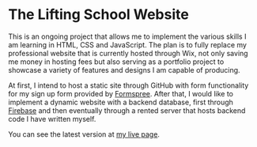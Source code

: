 # The Lifting School Website

This is an ongoing project that allows me to implement the various skills I am learning in HTML, CSS and JavaScript.
The plan is to fully replace my professional website that is currently hosted through Wix, not only saving me money in hosting fees
but also serving as a portfolio project to showcase a variety of features and designs I am capable of producing.

At first, I intend to host a static site through GitHub with form functionality for my sign up form provided by [Formspree](https://formspree.io/).
After that, I would like to implement a dynamic website with a backend database, first through [Firebase](https://firebase.google.com/) and then eventually
through a rented server that hosts backend code I have written myself.

You can see the latest version at [my live page](https://socrastein.github.io/the-lifting-school-website/).
